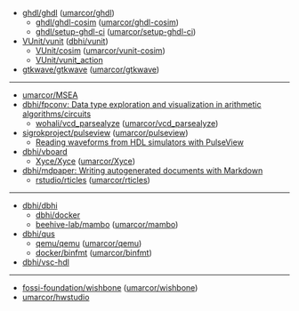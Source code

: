- [ghdl/ghdl](https://github.com/ghdl/ghdl) ([umarcor/ghdl](https://github.com/umarcor/ghdl))
  - [ghdl/ghdl-cosim](https://github.com/ghdl/ghdl-cosim) ([umarcor/ghdl-cosim](https://github.com/umarcor/ghdl-cosim))
  - [ghdl/setup-ghdl-ci](https://github.com/ghdl/setup-ghdl-ci) ([umarcor/setup-ghdl-ci](https://github.com/umarcor/setup-ghdl-ci))
- [VUnit/vunit](https://github.com/VUnit/vunit) ([dbhi/vunit](https://github.com/dbhi/vunit))
  - [VUnit/cosim](https://github.com/VUnit/cosim) ([umarcor/vunit-cosim](https://github.com/umarcor/vunit-cosim))
  - [VUnit/vunit_action](https://github.com/VUnit/vunit_action)
- [gtkwave/gtkwave](https://github.com/gtkwave/gtkwave) ([umarcor/gtkwave](https://github.com/umarcor/gtkwave))

---

- [umarcor/MSEA](https://github.com/umarcor/MSEA)
- [dbhi/fpconv: Data type exploration and visualization in arithmetic algorithms/circuits](https://github.com/dbhi/fpconv)
  - [wohali/vcd_parsealyze](https://github.com/wohali/vcd_parsealyze) ([umarcor/vcd_parsealyze](https://github.com/umarcor/vcd_parsealyze))
- [sigrokproject/pulseview](https://github.com/sigrokproject/pulseview) ([umarcor/pulseview](https://github.com/umarcor/pulseview))
  - [Reading waveforms from HDL simulators with PulseView](https://github.com/umarcor/pulseview/tree/ghdl/ghdl)
- [dbhi/vboard](https://github.com/dbhi/vboard)
  - [Xyce/Xyce](https://github.com/Xyce/Xyce) ([umarcor/Xyce](https://github.com/umarcor/Xyce))
- [dbhi/mdpaper: Writing autogenerated documents with Markdown](https://github.com/dbhi/mdpaper)
  - [rstudio/rticles](https://github.com/rstudio/rticles) ([umarcor/rticles](https://github.com/umarcor/rticles))

---

- [dbhi/dbhi](https://github.com/dbhi/dbhi)
  - [dbhi/docker](https://github.com/dbhi/docker)
  - [beehive-lab/mambo](https://github.com/beehive-lab/mambo) ([umarcor/mambo](https://github.com/umarcor/mambo))
- [dbhi/qus](https://github.com/dbhi/qus)
  - [qemu/qemu](https://github.com/qemu/qemu) ([umarcor/qemu](https://github.com/umarcor/qemu))
  - [docker/binfmt](https://github.com/docker/binfmt) ([umarcor/binfmt](https://github.com/umarcor/binfmt))
- [dbhi/vsc-hdl](https://github.com/dbhi/vsc-hdl)

---

- [fossi-foundation/wishbone](https://github.com/fossi-foundation/wishbone) ([umarcor/wishbone](https://github.com/umarcor/wishbone))
- [umarcor/hwstudio](https://github.com/umarcor/hwstudio)

<!--
### Hi there 👋

**umarcor/umarcor** is a ✨ _special_ ✨ repository because its `README.md` (this file) appears on your GitHub profile.

Here are some ideas to get you started:

- 🔭 I’m currently working on ...
- 🌱 I’m currently learning ...
- 👯 I’m looking to collaborate on ...
- 🤔 I’m looking for help with ...
- 💬 Ask me about ...
- 📫 How to reach me: ...
- 😄 Pronouns: ...
- ⚡ Fun fact: ...
-->
